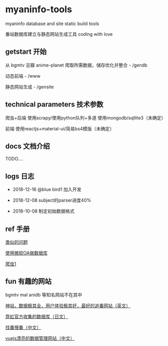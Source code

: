 # myaninfo-tools
myaninfo database and site static build tools

番站数据库建立与静态网站生成工具 coding with love


## getstart 开始
从 bgmtv 豆瓣 anime-planet 爬取所需数据，储存优化并整合 - /gendb

动态前端 - /www

静态网站生成 - /gensite

## technical parameters 技术参数
爬虫+后端 使用scrapy/使用python队列+多道 使用mongodb/sqllite3（未确定）

前端 使用reactjs+material-ui/简易bs4模版（未确定）

## docs 文档介绍
TODO....

## logs 日志
* 2018-12-16 @blue bird1 加入开发

* 2018-12-08 subject的parser进度40%

* 2018-10-08 制定初始数据格式

## ref 手册
[类似的问题](https://bbs.saraba1st.com/2b/thread-1344972-1-1.html)

[使用微软OA做数据库](https://zhuanlan.zhihu.com/p/23331725)

[爬虫1](https://github.com/AllenTom/BangumiSpider)

## fun 有趣的网站
bgmtv mal anidb 等知名网站不在其中

[神站，数据极其全，用户体验极其好，最好的追番网站（英文）](https://www.anime-planet.com)

[霓虹官方收集的数据库（日文）](https://mediaarts-db.bunka.go.jp)

[找番搜番（中文）](https://neets.cc)

[vuejs漂亮的数据管理网站（中文）](http://dudulu.moe/bangumi)
